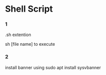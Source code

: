 # Shell Script

<h3>1</h3>
.sh extention

sh [file name] to execute 

<h3>2</h3>
install banner using 
	sudo apt install sysvbanner
